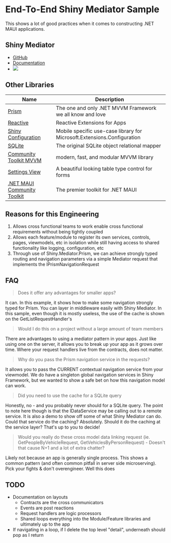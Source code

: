 # End-To-End Shiny Mediator Sample

This shows a lot of good practices when it comes to constructing .NET MAUI applications.  

## Shiny Mediator
* [GitHub](https://github.com/shinyorg/mediator)
* [Documentation](https://shinylib.net/client/mediator/)
* <a href="https://www.nuget.org/packages/Shiny.Mediator" target="_NEWWINDOW"><img src="https://buildstats.info/nuget/Shiny.Mediator"></a>

## Other Libraries
| Name                                                                    | Description                                                             |
|-------------------------------------------------------------------------|-------------------------------------------------------------------------|
| [Prism](https://prismlibrary.com)                                       | The one and only .NET MVVM Framework we all know and love               |
| [Reactive](https://reactiveui.net)                                      | Reactive Extensions for Apps                                            |
| [Shiny Configuration](https://shinylib.net/client/other/configuration/) | Mobile specific use-case library for Microsoft.Extensions.Configuration |
| [SQLite](https://todo)                                                  | The original SQLite object relational mapper                            |
| [Community Toolkit MVVM](https://github.com/shinyorg/framework)         | modern, fast, and modular MVVM library|
| [Settings View](https://todo)                                           | A beautiful looking table type control for forms                        |
| [.NET MAUI Community Toolkit](https://todo)                             | The premier toolkit for .NET MAUI                                       |

## Reasons for this Engineering

1. Allows cross functional teams to work enable cross functional requirements without being tightly coupled
2. Allows each feature/module to register its own services, controls, pages, viewmodels, etc in isolation while still having access to shared functionality like logging, configuration, etc
3. Through use of Shiny.Mediator.Prism, we can achieve strongly typed routing and navigation parameters via a simple Mediator request that implements the IPrismNavigationRequest

## FAQ

> Does it offer any advantages for smaller apps? 

It can.  In this example, it shows how to make some navigation strongly typed for Prism.
You can layer in middleware easily with Shiny Mediator.  In this sample, even though it is mostly useless,
the use of the cache is shown on the GetListRequestHandler's

> Would I do this on a project without a large amount of team members

There are advantages to using a mediator pattern in your apps.  Just like using one on the server, it allows you 
to break up your app as it grows over time.  Where your request handlers live from the contracts, does not matter.

> Why do you pass the Prism navigation service in the requests?

It allows you to pass the CURRENT contextual navigation service from your viewmodel.  We do have a singleton global navigation
services in Shiny Framework, but we wanted to show a safe bet on how this navigation model can work.

> Did you need to use the cache for a SQLite query

Honestly, no - and you probably never should for a SQLite query.  The point to note here though is that the IDataService may be calling out to a remote
service.  It is also a demo to show off some of what Shiny Mediator can do.  Could that service do the caching?  Absolutely.  Should it do the caching 
at the service layer?  That's up to you to decide!

> Would you really do these cross model data linking request (ie. GetPeopleByVehicleRequest, GetVehiclesByPersonRequest) - Doesn't that cause N+1 and a lot of extra chatter?

Likely not because an app is generally single process.  This shows a common pattern (and often common pitfall in server side microserving).  Pick your fights &
don't overengineer.  Well this does 

## TODO
* Documentation on layouts
  * Contracts are the cross communicators
  * Events are post reactions
  * Request handlers are logic processors
  * Shared loops everything into the Module/Feature libraries and ultimately up to the app
* If navigating in a loop, if I delete the top level "detail", underneath should pop as I return
